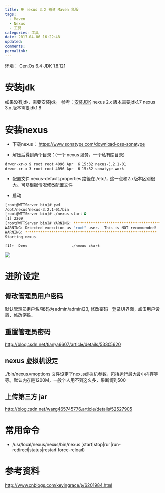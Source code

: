 ```yaml
---
title: 用 nexus 3.X 搭建 Maven 私服
tags:
  - Maven
  - Nexus
  - 工具
categories: 工具
date: 2017-04-06 16:22:48
updated:
comments:
permalink:
---
```



环境：
CentOs 6.4 
JDK 1.8.121

<!--more-->

# 安装jdk

如果没有jdk，需要安装jdk。 参考：[安装JDK](http://wentuotuo.com/2016/01/14/Java/JDK-install/)
nexus 2.x 版本需要jdk1.7
nexus 3.x 版本需要jdk1.8

# 安装nexus

- 下载nexus： https://www.sonatype.com/download-oss-sonatype

- 解压后得到两个目录：(一个 nexus 服务，一个私有库目录)

```bash
drwxr-xr-x 9 root root 4096 Apr  6 15:32 nexus-3.2.1-01
drwxr-xr-x 3 root root 4096 Apr  6 15:32 sonatype-work
```

- 配置文件 nexus-default.properties 路径在./etc/，这一点和2.x版本区别很大。可以根据情况修改配置文件

- 启动
```bash
[root@WTTServer bin]# pwd
/opt/nexus/nexus-3.2.1-01/bin
[root@WTTServer bin]# ./nexus start &
[1] 2209
[root@WTTServer bin]# WARNING: ************************************************************
WARNING: Detected execution as "root" user.  This is NOT recommended!
WARNING: ************************************************************
Starting nexus

[1]+  Done                    ./nexus start
```

![](http://oduq3lfcc.bkt.clouddn.com/image/nexuui.png)

# 进阶设定

## 修改管理员用户密码

默认管理员用户名/密码为 admin/admin123, 修改密码：登录UI界面，点击用户设置，修改密码。

## 重置管理员密码

http://blog.csdn.net/tianya6607/article/details/53305620

## nexus 虚拟机设定

./bin/nexus.vmoptions 文件设定了nexus虚拟机参数，包括运行最大最小内存等等。默认内存是1200M，一般个人用不到这么多，果断调到500

## 上传第三方 jar

http://blog.csdn.net/wang465745776/article/details/52527905

# 常用命令

- /usr/local/nexus/nexus/bin/nexus {start|stop|run|run-redirect|status|restart|force-reload}

# 参考资料

http://www.cnblogs.com/kevingrace/p/6201984.html